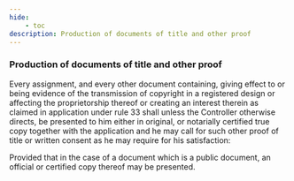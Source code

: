 ```yaml
---
hide:
    - toc
description: Production of documents of title and other proof
---
```


### Production of documents of title and other proof

Every assignment, and every other document containing, giving effect to or being evidence of the transmission of copyright in a registered design or affecting the proprietorship thereof or creating an interest therein as claimed in application under rule 33 shall unless the Controller otherwise directs, be presented to him either in original, or notarially certified true copy together with the application and he may call for such other proof of title or written consent as he may require for his satisfaction: </p> Provided that in the case of a document which is a public document, an official or certified copy thereof may be presented.
